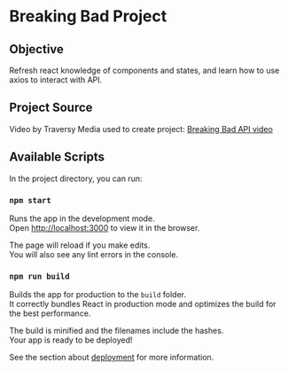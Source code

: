 <h1>Breaking Bad Project</h1>
<h2>Objective</h2>
Refresh react knowledge of components and states, and learn how to use axios to interact with API.
<h2>Project Source</h2>
Video by Traversy Media used to create project: <a href="https://www.youtube.com/watch?v=YaioUnMw0mo">Breaking Bad API video</a> 

## Available Scripts

In the project directory, you can run:

### `npm start`

Runs the app in the development mode.\
Open [http://localhost:3000](http://localhost:3000) to view it in the browser.

The page will reload if you make edits.\
You will also see any lint errors in the console.

### `npm run build`

Builds the app for production to the `build` folder.\
It correctly bundles React in production mode and optimizes the build for the best performance.

The build is minified and the filenames include the hashes.\
Your app is ready to be deployed!

See the section about [deployment](https://facebook.github.io/create-react-app/docs/deployment) for more information.
